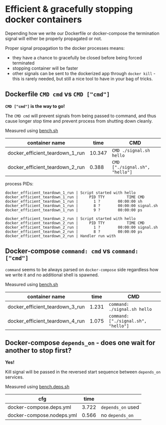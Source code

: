 # Efficient &amp; gracefully stopping docker containers

Depending how we write our Dockerfile or docker-compose the termination signal will either be properly propagated or not.

Proper signal propagation to the docker processes means:

- they have a chance to gracefully be closed before being forced terminated
- stopping container will be faster
- other signals can be sent to the dockerized app through `docker kill` - this is rarely needed, but still a nice tool to have in your bag of tricks.

## Dockerfile `CMD cmd` vs `CMD ["cmd"]`

**`CMD ["cmd"]` is the way to go!**

The `CMD cmd` will prevent signals from being passed to command, and thus cause longer stop time and prevent process from shutting down cleanly.

Measured using [bench.sh](./test_docker/bench.sh)

| container name                  | time   | CMD                            |
| ------------------------------- | ------ | ------------------------------ |
| docker_efficient_teardown_1_run | 10.347 | `CMD ./signal.sh hello`        |
| docker_efficient_teardown_2_run | 0.388  | `CMD ["./signal.sh", "hello"]` |

process PIDs:

```
docker_efficient_teardown_1_run | Script started with hello
docker_efficient_teardown_1_run |     PID TTY          TIME CMD
docker_efficient_teardown_1_run |       1 ?        00:00:00 sh
docker_efficient_teardown_1_run |       8 ?        00:00:00 signal.sh
docker_efficient_teardown_1_run |       9 ?        00:00:00 ps

docker_efficient_teardown_2_run | Script started with hello
docker_efficient_teardown_2_run |     PID TTY          TIME CMD
docker_efficient_teardown_2_run |       1 ?        00:00:00 signal.sh
docker_efficient_teardown_2_run |       8 ?        00:00:00 ps
docker_efficient_teardown_2_run | Handler run with
```

## Docker-compose `command: cmd` vs `command: ["cmd"]`

`command` seems to be always parsed on `docker-compose` side regardless how we write it and no additional shell is spawned.

Measured using [bench.sh](./test_docker/bench.sh)

| container name                  | time  | CMD                                 |
| ------------------------------- | ----- | ----------------------------------- |
| docker_efficient_teardown_3_run | 1.231 | `command: ./signal.sh hello`        |
| docker_efficient_teardown_4_run | 1.075 | `command: ["./signal.sh", "hello"]` |

## Docker-compose `depends_on` - does one wait for another to stop first?

**Yes!**

Kill signal will be passed in the reversed start sequence between `depends_on` services.

Measured using [bench.deps.sh](./test_docker/bench.deps.sh)

| cfg                       | time  |                   |
| ------------------------- | ----- | ----------------- |
| docker-compose.deps.yml   | 3.722 | `depends_on` used |
| docker-compose.nodeps.yml | 0.566 | no `depends_on`   |
